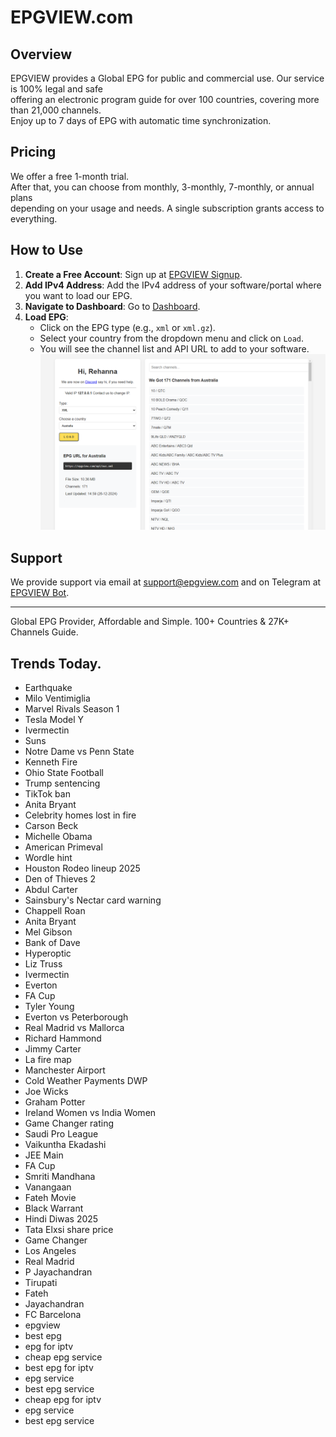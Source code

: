 # EPGVIEW.com



## Overview
EPGVIEW provides a Global EPG for public and commercial use. Our service is 100% legal and safe\
offering an electronic program guide for over 100 countries, covering more than 21,000 channels.\
Enjoy up to 7 days of EPG with automatic time synchronization.

## Pricing
We offer a free 1-month trial. \
After that, you can choose from monthly, 3-monthly, 7-monthly, or annual plans \
depending on your usage and needs. A single subscription grants access to everything.

## How to Use
1. **Create a Free Account**: Sign up at [EPGVIEW Signup](https://epgview.com/signup.php).
2. **Add IPv4 Address**: Add the IPv4 address of your software/portal where you want to load our EPG.
3. **Navigate to Dashboard**: Go to [Dashboard](https://epgview.com/dashboard.php).
4. **Load EPG**:
   - Click on the EPG type (e.g., `xml` or `xml.gz`).
   - Select your country from the dropdown menu and click on `Load`.
   - You will see the channel list and API URL to add to your software.
![EPGVIEW](img/dashboard.png)
## Support
We provide support via email at [support@epgview.com](mailto:support@epgview.com) and on Telegram at [EPGVIEW Bot](https://t.me/epgview_bot).

---

Global EPG Provider, Affordable and Simple. 100+ Countries & 27K+ Channels Guide.

## Trends Today.

- Earthquake
- Milo Ventimiglia
- Marvel Rivals Season 1
- Tesla Model Y
- Ivermectin
- Suns
- Notre Dame vs Penn State
- Kenneth Fire
- Ohio State Football
- Trump sentencing
- TikTok ban
- Anita Bryant
- Celebrity homes lost in fire
- Carson Beck
- Michelle Obama
- American Primeval
- Wordle hint
- Houston Rodeo lineup 2025
- Den of Thieves 2
- Abdul Carter
- Sainsbury's Nectar card warning
- Chappell Roan
- Anita Bryant
- Mel Gibson
- Bank of Dave
- Hyperoptic
- Liz Truss
- Ivermectin
- Everton
- FA Cup
- Tyler Young
- Everton vs Peterborough
- Real Madrid vs Mallorca
- Richard Hammond
- Jimmy Carter
- La fire map
- Manchester Airport
- Cold Weather Payments DWP
- Joe Wicks
- Graham Potter
- Ireland Women vs India Women
- Game Changer rating
- Saudi Pro League
- Vaikuntha Ekadashi
- JEE Main
- FA Cup
- Smriti Mandhana
- Vanangaan
- Fateh Movie
- Black Warrant
- Hindi Diwas 2025
- Tata Elxsi share price
- Game Changer
- Los Angeles
- Real Madrid
- P Jayachandran
- Tirupati
- Fateh
- Jayachandran
- FC Barcelona
- epgview
- best epg
- epg for iptv
- cheap epg service
- best epg for iptv
- epg service
- best epg service
- cheap epg for iptv
- epg service
- best epg service
